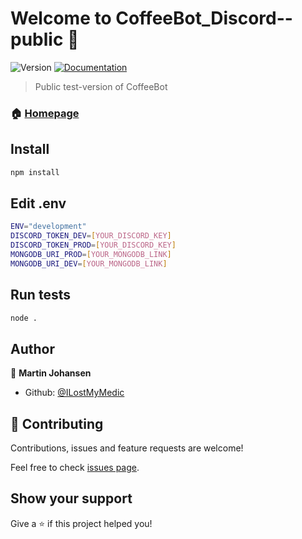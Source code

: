 # Welcome to CoffeeBot_Discord--public 👋
![Version](https://img.shields.io/badge/version-1.0.0-blue.svg?cacheSeconds=2592000)
[![Documentation](https://img.shields.io/badge/documentation-yes-brightgreen.svg)](https://coffeebot.tv/docs)

> Public test-version of CoffeeBot
### 🏠 [Homepage](https://coffeebot.tv)

## Install

```sh
npm install
```

## Edit .env

```sh
ENV="development"
DISCORD_TOKEN_DEV=[YOUR_DISCORD_KEY]
DISCORD_TOKEN_PROD=[YOUR_DISCORD_KEY]
MONGODB_URI_PROD=[YOUR_MONGODB_LINK]
MONGODB_URI_DEV=[YOUR_MONGODB_LINK]
```

## Run tests

```sh
node .
```

## Author

👤 **Martin Johansen**
* Github: [@ILostMyMedic](https://github.com/ILostMyMedic)

## 🤝 Contributing

Contributions, issues and feature requests are welcome!

Feel free to check [issues page](https://github.com/coffeebottv/CoffeeBot_Discord--public/issues). 

## Show your support

Give a ⭐️ if this project helped you!

